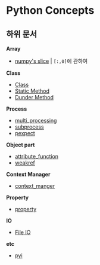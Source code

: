 # Python Concepts

## 하위 문서

**Array**
- [numpy's slice](concept/Array/numpy_slice.md)     |  `[:,0]`에 관하여

**Class**
- [Class](concept/Class/Class.md)
- [Static Method](concept/Class/static_method.md)
- [Dunder Method](concept/Class/dunder_method.md)

**Process**
- [multi_processing](concept/process/Multiprocessing/multiprocessing.md)
- [subprocess](concept/process/subprocess/subprocess.md)
- [pexpect](concept/process/pexpect/pexpect.md)

**Object part**   
- [attribute_function](concept/Object/attribute_function.md)   
- [weakref](concept/Object/weakref.md)

**Context Manager**
- [context_manger](concept/Context_Manager/Context%20Manager.md)

**Property**
- [property](concept/Property/property.md)

**IO**
- [File IO](concept/IO/File_IO.md)   

**etc**
- [pyi](concept/etc/pyi.md)